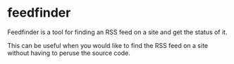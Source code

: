# feedfinder

Feedfinder is a tool for finding an RSS feed on a site and get the status of
it.

This can be useful when you would like to find the RSS feed on a site without
having to peruse the source code.
